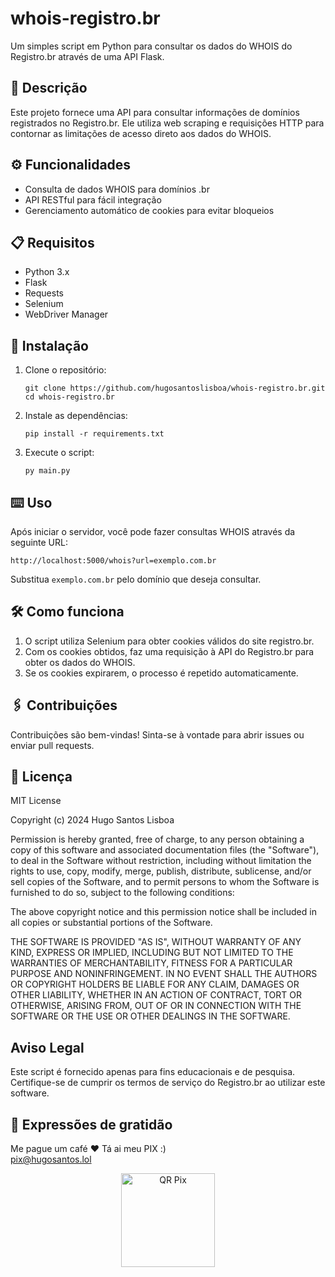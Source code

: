 # whois-registro.br

Um simples script em Python para consultar os dados do WHOIS do Registro.br através de uma API Flask.

## 🚀 Descrição

Este projeto fornece uma API para consultar informações de domínios registrados no Registro.br. Ele utiliza web scraping e requisições HTTP para contornar as limitações de acesso direto aos dados do WHOIS.

## ⚙️ Funcionalidades

- Consulta de dados WHOIS para domínios .br
- API RESTful para fácil integração
- Gerenciamento automático de cookies para evitar bloqueios

## 📋 Requisitos

- Python 3.x
- Flask
- Requests
- Selenium
- WebDriver Manager

## 🔧 Instalação

1. Clone o repositório:
   ```
   git clone https://github.com/hugosantoslisboa/whois-registro.br.git
   cd whois-registro.br
   ```

2. Instale as dependências:
   ```
   pip install -r requirements.txt
   ```

3. Execute o script:
   ```
   py main.py
   ```

## ⌨️ Uso

Após iniciar o servidor, você pode fazer consultas WHOIS através da seguinte URL:

```
http://localhost:5000/whois?url=exemplo.com.br
```

Substitua `exemplo.com.br` pelo domínio que deseja consultar.

## 🛠️ Como funciona

1. O script utiliza Selenium para obter cookies válidos do site registro.br.
2. Com os cookies obtidos, faz uma requisição à API do Registro.br para obter os dados do WHOIS.
3. Se os cookies expirarem, o processo é repetido automaticamente.

## 🖇️ Contribuições

Contribuições são bem-vindas! Sinta-se à vontade para abrir issues ou enviar pull requests.

## 📄 Licença

MIT License

Copyright (c) 2024 Hugo Santos Lisboa

Permission is hereby granted, free of charge, to any person obtaining a copy
of this software and associated documentation files (the "Software"), to deal
in the Software without restriction, including without limitation the rights
to use, copy, modify, merge, publish, distribute, sublicense, and/or sell
copies of the Software, and to permit persons to whom the Software is
furnished to do so, subject to the following conditions:

The above copyright notice and this permission notice shall be included in all
copies or substantial portions of the Software.

THE SOFTWARE IS PROVIDED "AS IS", WITHOUT WARRANTY OF ANY KIND, EXPRESS OR
IMPLIED, INCLUDING BUT NOT LIMITED TO THE WARRANTIES OF MERCHANTABILITY,
FITNESS FOR A PARTICULAR PURPOSE AND NONINFRINGEMENT. IN NO EVENT SHALL THE
AUTHORS OR COPYRIGHT HOLDERS BE LIABLE FOR ANY CLAIM, DAMAGES OR OTHER
LIABILITY, WHETHER IN AN ACTION OF CONTRACT, TORT OR OTHERWISE, ARISING FROM,
OUT OF OR IN CONNECTION WITH THE SOFTWARE OR THE USE OR OTHER DEALINGS IN THE
SOFTWARE.

## Aviso Legal

Este script é fornecido apenas para fins educacionais e de pesquisa. Certifique-se de cumprir os termos de serviço do Registro.br ao utilizar este software.

## 🎁 Expressões de gratidão
Me pague um café ❤️ Tá ai meu PIX :)<br>
pix@hugosantos.lol<br>
<center><img src="https://i.imgur.com/buWTEb3.png" alt="QR Pix" style="height: 150px; width:150px;"/></center>